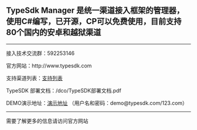 <h2><b>TypeSdk Manager 是统一渠道接入框架的管理器，使用C#编写，已开源，CP可以免费使用，目前支持80个国内的安卓和越狱渠道</b></h2>

--------------------------------------------------------------------------------------------------------------------------------------------------------

<p>接入技术交流群：592253146</p>

<p>官方网站：http://www.typesdk.com</p>

<p>支持渠道列表：<a href="http://www.typesdk.com/#channel">支持列表</a></p>

<p>TypeSDK 部署文档：/dco/TypeSDK部署文档.pdf

<p>DEMO演示地址：<a href="http://114.55.175.18:56789">演示地址</a>  （用户名和密码：demo@typesdk.com/123.com）</p>

--------------------------------------------------------------------------------------------------------------------------------------------------------

需要了解更多的信息请访问官方网站